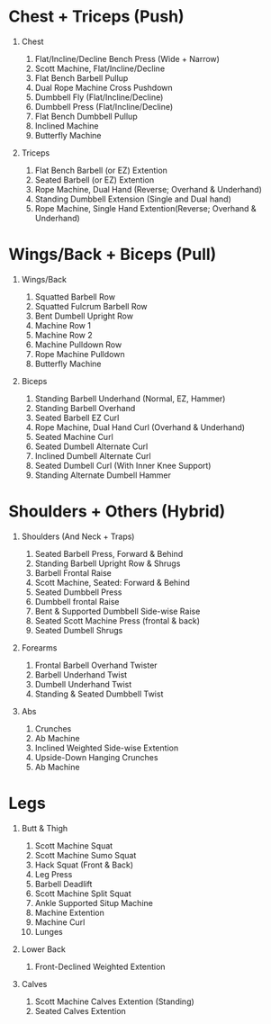 # Chest + Triceps (Push)

1. Chest
    1. Flat/Incline/Decline Bench Press (Wide + Narrow)
    1. Scott Machine, Flat/Incline/Decline
    1. Flat Bench Barbell Pullup
    1. Dual Rope Machine Cross Pushdown
    1. Dumbbell Fly (Flat/Incline/Decline)
    1. Dumbbell Press (Flat/Incline/Decline)
    1. Flat Bench Dumbbell Pullup
    1. Inclined Machine
    1. Butterfly Machine

1. Triceps
    1. Flat Bench Barbell (or EZ) Extention
    1. Seated Barbell (or EZ) Extention
    1. Rope Machine, Dual Hand (Reverse; Overhand & Underhand)
    1. Standing Dumbbell Extension (Single and Dual hand)
    1. Rope Machine, Single Hand Extention(Reverse; Overhand & Underhand)

# Wings/Back + Biceps (Pull)

1. Wings/Back
    1. Squatted Barbell Row
    1. Squatted Fulcrum Barbell Row
    1. Bent Dumbell Upright Row
    1. Machine Row 1
    1. Machine Row 2
    1. Machine Pulldown Row
    1. Rope Machine Pulldown
    1. Butterfly Machine

1. Biceps
    1. Standing Barbell Underhand (Normal, EZ, Hammer)
    1. Standing Barbell Overhand
    1. Seated Barbell EZ Curl
    1. Rope Machine, Dual Hand Curl (Overhand & Underhand)
    1. Seated Machine Curl
    1. Seated Dumbell Alternate Curl
    1. Inclined Dumbell Alternate Curl
    1. Seated Dumbell Curl (With Inner Knee Support)
    1. Standing Alternate Dumbell Hammer

# Shoulders + Others (Hybrid)

1. Shoulders (And Neck + Traps)
    1. Seated Barbell Press, Forward & Behind
    1. Standing Barbell Upright Row & Shrugs
    1. Barbell Frontal Raise
    1. Scott Machine, Seated: Forward & Behind
    1. Seated Dumbbell Press
    1. Dumbbell frontal Raise
    1. Bent & Supported Dumbbell Side-wise Raise
    1. Seated Scott Machine Press (frontal & back)
    1. Seated Dumbell Shrugs

1. Forearms
    1. Frontal Barbell Overhand Twister
    1. Barbell Underhand Twist
    1. Dumbell Underhand Twist
    1. Standing & Seated Dumbbell Twist


1. Abs
    1. Crunches
    1. Ab Machine
    1. Inclined Weighted Side-wise Extention
    1. Upside-Down Hanging Crunches
    1. Ab Machine

# Legs

1. Butt & Thigh
    1. Scott Machine Squat
    1. Scott Machine Sumo Squat
    1. Hack Squat (Front & Back)
    1. Leg Press
    1. Barbell Deadlift
    1. Scott Machine Split Squat
    1. Ankle Supported Situp Machine
    1. Machine Extention
    1. Machine Curl
    1. Lunges

1. Lower Back
    1. Front-Declined Weighted Extention

1. Calves
    1. Scott Machine Calves Extention (Standing)
    1. Seated Calves Extention
